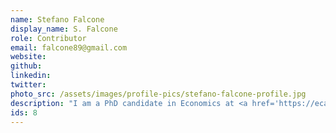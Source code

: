 ```yaml
---
name: Stefano Falcone
display_name: S. Falcone
role: Contributor
email: falcone89@gmail.com
website:
github: 
linkedin: 
twitter: 
photo_src: /assets/images/profile-pics/stefano-falcone-profile.jpg
description: "I am a PhD candidate in Economics at <a href='https://ecares.ulb.be/' target='blank'>ECARES</a>, <a href='https://www.ulb.be/' target='blank'>ULB</a>. I am interested in conflict and inequality from an applied micro perspective."
ids: 8
---
```

